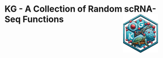 <h1>
  KG - A Collection of Random scRNA-Seq Functions&nbsp;<img align = "right" src = "KG_logotype.png" width = "114.3" height = "127.275">
</h1>

<!--Let's go!-->
